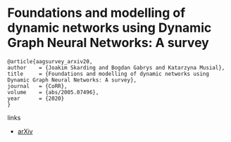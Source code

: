# Foundations and modelling of dynamic networks using Dynamic Graph Neural Networks: A survey

```
@article{aagsurvey_arxiv20,
author    = {Joakim Skarding and Bogdan Gabrys and Katarzyna Musial},
title     = {Foundations and modelling of dynamic networks using Dynamic Graph Neural Networks: A survey},
journal   = {CoRR},
volume    = {abs/2005.07496},
year      = {2020}
}
```

links
- [arXiv](https://arxiv.org/abs/2005.07496)

